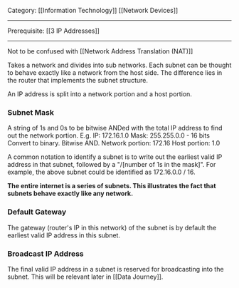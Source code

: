 Category: [[Information Technology]] [[Network Devices]]
___
Prerequisite: [[3 IP Addresses]]
___
Not to be confused with [[Network Address Translation (NAT)]]

Takes a network and divides into sub networks. Each subnet can be thought to behave exactly like a network from the host side. The difference lies in the router that implements the subnet structure. 

An IP address is split into a network portion and a host portion. 

### Subnet Mask
A string of 1s and 0s to be bitwise ANDed with the total IP address to find out the network portion. 
E.g. 
IP: 172.16.1.0
Mask: 255.255.0.0 - 16 bits 
Convert to binary. Bitwise AND. 
Network portion: 172.16
Host portion: 1.0

A common notation to identify a subnet is to write out the earliest valid IP address in that subnet, followed by a "/[number of 1s in the mask]". For example, the above subnet could be identified as 172.16.0.0 / 16. 

**The entire internet is a series of subnets. This illustrates the fact that subnets behave exactly like any network.**

### Default Gateway
The gateway (router's IP in this network) of the subnet is by default the earliest valid IP address in this subnet.

### Broadcast IP Address
The final valid IP address in a subnet is reserved for broadcasting into the subnet. This will be relevant later in [[Data Journey]].
